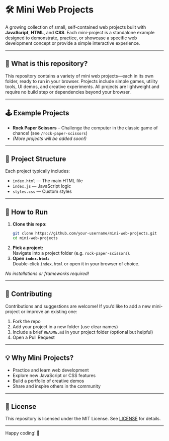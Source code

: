 # 🛠️ Mini Web Projects

A growing collection of small, self-contained web projects built with **JavaScript**, **HTML**, and **CSS**. Each mini-project is a standalone example designed to demonstrate, practice, or showcase a specific web development concept or provide a simple interactive experience.

---

## 🚀 What is this repository?

This repository contains a variety of mini web projects—each in its own folder, ready to run in your browser. Projects include simple games, utility tools, UI demos, and creative experiments. All projects are lightweight and require no build step or dependencies beyond your browser.

---

## 🕹 Example Projects

- **Rock Paper Scissors** – Challenge the computer in the classic game of chance! (see `/rock-paper-scissors`)
- *(More projects will be added soon!)*

---

## 📂 Project Structure

Each project typically includes:
- `index.html` — The main HTML file
- `index.js` — JavaScript logic
- `styles.css` — Custom styles

---


## 🏁 How to Run

1. **Clone this repo:**
    ```sh
    git clone https://github.com/your-username/mini-web-projects.git
    cd mini-web-projects
    ```
2. **Pick a project:**  
   Navigate into a project folder (e.g. `rock-paper-scissors`).
3. **Open `index.html`:**  
   Double-click `index.html` or open it in your browser of choice.

_No installations or frameworks required!_

---

## 🤝 Contributing

Contributions and suggestions are welcome! If you’d like to add a new mini-project or improve an existing one:

1. Fork the repo
2. Add your project in a new folder (use clear names)
3. Include a brief `README.md` in your project folder (optional but helpful)
4. Open a Pull Request

---

## 💡 Why Mini Projects?

- Practice and learn web development
- Explore new JavaScript or CSS features
- Build a portfolio of creative demos
- Share and inspire others in the community

---

## 📜 License

This repository is licensed under the MIT License. See [LICENSE](LICENSE) for details.

---

Happy coding! 🚀
